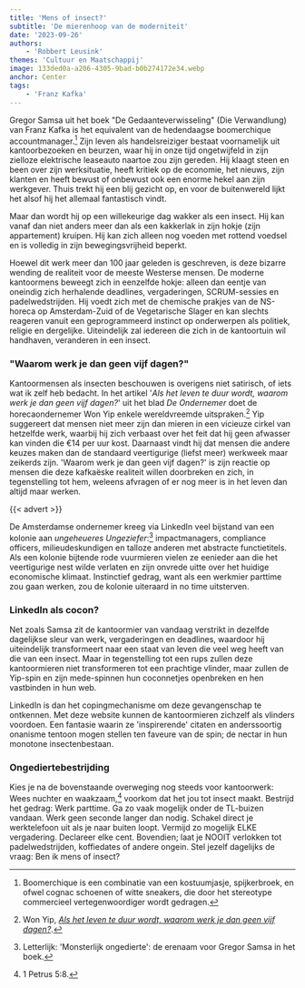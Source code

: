 ```yaml
---
title: 'Mens of insect?'
subtitle: 'De mierenhoop van de moderniteit'
date: '2023-09-26'
authors:
    - 'Robbert Leusink'
themes: 'Cultuur en Maatschappij'
image: 133ded0a-a206-4305-9bad-b0b274172e34.webp
anchor: Center
tags:
    - 'Franz Kafka'
---
```


Gregor Samsa uit het boek "De Gedaanteverwisseling" (Die Verwandlung) van Franz Kafka is het equivalent van de hedendaagse boomerchique accountmanager.[^1] Zijn leven als handelsreiziger bestaat voornamelijk uit kantoorbezoeken en beurzen, waar hij in onze tijd ongetwijfeld in zijn zielloze elektrische leaseauto naartoe zou zijn gereden. Hij klaagt steen en been over zijn werksituatie, heeft kritiek op de economie, het nieuws, zijn klanten en heeft bewust of onbewust ook een enorme hekel aan zijn werkgever. Thuis trekt hij een blij gezicht op, en voor de buitenwereld lijkt het alsof hij het allemaal fantastisch vindt.

Maar dan wordt hij op een willekeurige dag wakker als een insect. Hij kan vanaf dan niet anders meer dan als een kakkerlak in zijn hokje (zijn appartement) kruipen. Hij kan zich alleen nog voeden met rottend voedsel en is volledig in zijn bewegingsvrijheid beperkt.

Hoewel dit werk meer dan 100 jaar geleden is geschreven, is deze bizarre wending de realiteit voor de meeste Westerse mensen. De moderne kantoormens beweegt zich in eenzelfde hokje: alleen dan eentje van oneindig zich herhalende deadlines, vergaderingen, SCRUM-sessies en padelwedstrijden. Hij voedt zich met de chemische prakjes van de NS-horeca op Amsterdam-Zuid of de Vegetarische Slager en kan slechts reageren vanuit een geprogrammeerd instinct op onderwerpen als politiek, religie en dergelijke. Uiteindelijk zal iedereen die zich in de kantoortuin wil handhaven, veranderen in een insect.


### "Waarom werk je dan geen vijf dagen?"

Kantoormensen als insecten beschouwen is overigens niet satirisch, of iets wat ik zelf heb bedacht. In het artikel '_Als het leven te duur wordt, waarom werk je dan geen vijf dagen?_' uit het blad *De Ondernemer* doet de horecaondernemer Won Yip enkele wereldvreemde uitspraken.[^2] Yip suggereert dat mensen niet meer zijn dan mieren in een vicieuze cirkel van hetzelfde werk, waarbij hij zich verbaast over het feit dat hij geen afwasser kan vinden die €14 per uur kost. Daarnaast vindt hij dat mensen die andere keuzes maken dan de standaard veertigurige (liefst meer) werkweek maar zeikerds zijn. 'Waarom werk je dan geen vijf dagen?' is zijn reactie op mensen die deze kafkaëske realiteit willen doorbreken en zich, in tegenstelling tot hem, weleens afvragen of er nog meer is in het leven dan altijd maar werken.

{{< advert >}}

De Amsterdamse ondernemer kreeg via LinkedIn veel bijstand van een kolonie aan *ungeheueres Ungeziefer*:[^3] impactmanagers, compliance officers, milieudeskundigen en talloze anderen met abstracte functietitels. Als een kolonie bijtende rode vuurmieren vielen ze eenieder aan die het veertigurige nest wilde verlaten en zijn onvrede uitte over het huidige economische klimaat. Instinctief gedrag, want als een werkmier parttime zou gaan werken, zou de kolonie uiteraard in no time uitsterven.


### LinkedIn als cocon? 

Net zoals Samsa zit de kantoormier van vandaag verstrikt in dezelfde dagelijkse sleur van werk, vergaderingen en deadlines, waardoor hij uiteindelijk transformeert naar een staat van leven die veel weg heeft van die van een insect. Maar in tegenstelling tot een rups zullen deze kantoormieren niet transformeren tot een prachtige vlinder, maar zullen de Yip-spin en zijn mede-spinnen hun coconnetjes openbreken en hen vastbinden in hun web. 

LinkedIn is dan het copingmechanisme om deze gevangenschap te ontkennen. Met deze website kunnen de kantoormieren zichzelf als vlinders voordoen. Een fantasie waarin ze 'inspirerende' citaten en anderssoortig onanisme tentoon mogen stellen ten faveure van de spin; de nectar in hun monotone insectenbestaan.


### Ongediertebestrijding

Kies je na de bovenstaande overweging nog steeds voor kantoorwerk: Wees nuchter en waakzaam,[^4] voorkom dat het jou tot insect maakt. Bestrijd het gedrag: Werk parttime. Ga zo vaak mogelijk onder de TL-buizen vandaan. Werk geen seconde langer dan nodig. Schakel direct je werktelefoon uit als je naar buiten loopt. Vermijd zo mogelijk ELKE vergadering. Declareer elke cent. Bovendien; laat je NOOIT verlokken tot padelwedstrijden, koffiedates of andere ongein. Stel jezelf dagelijks de vraag: Ben ik mens of insect? 


[^1]: Boomerchique is een combinatie van een kostuumjasje, spijkerbroek, en ofwel cognac schoenen of witte sneakers, die door het stereotype commercieel vertegenwoordiger wordt gedragen.
[^2]: Won Yip, *[Als het leven te duur wordt, waarom werk je dan geen vijf dagen?](https://www.deondernemer.nl/blog/won-yip/won-yip-personeelstekort-horeca-inflatie~4830526/)*.
[^3]: Letterlijk: 'Monsterlijk ongedierte': de erenaam voor Gregor Samsa in het boek.
[^4]: 1 Petrus 5:8.
